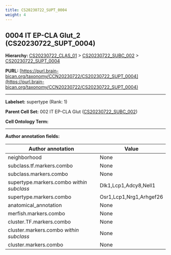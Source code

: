 ```yaml
---
title: CS20230722_SUPT_0004
weight: 4
---
```

## 0004 IT EP-CLA Glut_2 (CS20230722_SUPT_0004)
<b>Hierarchy: </b>
[CS20230722_CLAS_01](../CS20230722_CLAS_01) >
[CS20230722_SUBC_002](../CS20230722_SUBC_002) >
[CS20230722_SUPT_0004](../CS20230722_SUPT_0004)

**PURL:** [https://purl.brain-bican.org/taxonomy/CCN20230722/CS20230722_SUPT_0004](https://purl.brain-bican.org/taxonomy/CCN20230722/CS20230722_SUPT_0004)

---


**Labelset:** supertype (Rank: 1)

**Parent Cell Set:** 002 IT EP-CLA Glut ([CS20230722_SUBC_002](../CS20230722_SUBC_002))



**Cell Ontology Term:** 

[MARKER GENES.]: #


---

[TRANSFERRED ANNOTATIONS.]: #


[AUTHOR ANNOTATION FIELDS.]: #


**Author annotation fields:**

| Author annotation | Value |
|-------------------|-------|
|neighborhood|None|
|subclass.tf.markers.combo|None|
|subclass.markers.combo|None|
|supertype.markers.combo _within subclass_|Dlk1,Lcp1,Adcy8,Nell1|
|supertype.markers.combo|Osr1,Lcp1,Nrg1,Arhgef26|
|anatomical_annotation|None|
|merfish.markers.combo|None|
|cluster.TF.markers.combo|None|
|cluster.markers.combo _within subclass_|None|
|cluster.markers.combo|None|
